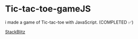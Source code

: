 # Tic-tac-toe-gameJS
i made a game of Tic-tac-toe with JavaScript. (COMPLETED ✅)

[StackBlitz](https://stackblitz.com/edit/web-platform-5v2usm?file=index.html)
